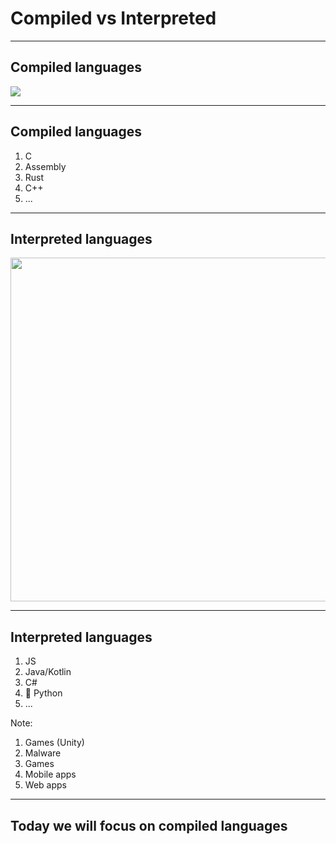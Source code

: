 # Compiled vs Interpreted

---

<!-- .slide: data-transition="none-out" data-auto-animate -->

## Compiled languages

<img class="fragment" src="assets/materials/compiled-2.png">

---

<!-- .slide: data-transition="none-in" data-auto-animate -->

## Compiled languages

1. C <!-- .element: class="fragment" -->
2. Assembly <!-- .element: class="fragment" -->
3. Rust <!-- .element: class="fragment" -->
4. C++ <!-- .element: class="fragment" -->
5. ... <!-- .element: class="fragment" -->

---

<!-- .slide: data-transition="none-out" data-auto-animate -->

## Interpreted languages

<img class="fragment" src="assets/materials/interpreted.png" height="550px">

---

<!-- .slide: data-transition="none-in" data-auto-animate -->

## Interpreted languages

1. JS <!-- .element: class="fragment" -->
2. Java/Kotlin <!-- .element: class="fragment" -->
3. C\# <!-- .element: class="fragment" -->
4. 🐍 Python <!-- .element: class="fragment" -->
5. ... <!-- .element: class="fragment" -->

Note:

1. Games (Unity)
2. Malware
3. Games
4. Mobile apps
5. Web apps

---

## Today we will focus on compiled languages
